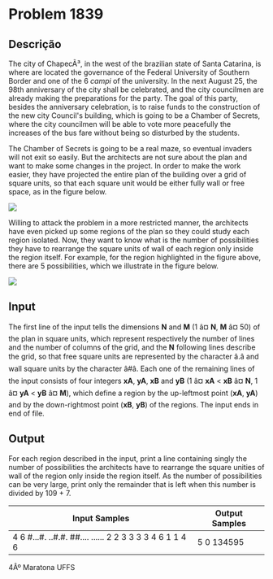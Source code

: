 # Problem 1839

Descrição
----------

The city of ChapecÃ³, in the west of the brazilian state of Santa Catarina, is where are located the governance of the Federal University of Southern Border and one of the 6 *campi* of the university. In the next August 25, the 98th anniversary of the city shall be celebrated, and the city councilmen are already making the preparations for the party. The goal of this party, besides the anniversary celebration, is to raise funds to the construction of the new city Council's building, which is going to be a Chamber of Secrets, where the city councilmen will be able to vote more peacefully the increases of the bus fare without being so disturbed by the students.

The Chamber of Secrets is going to be a real maze, so eventual invaders will not exit so easily. But the architects are not sure about the plan and want to make some changes in the project. In order to make the work easier, they have projected the entire plan of the building over a grid of square units, so that each square unit would be either fully wall or free space, as in the figure below.

![](https://resources.beecrowd.com/gallery/images/problems/UOJ_1839_a.jpg)

Willing to attack the problem in a more restricted manner, the architects have even picked up some regions of the plan so they could study each region isolated. Now, they want to know what is the number of possibilities they have to rearrange the square units of wall of each region only inside the region itself. For example, for the region highlighted in the figure above, there are 5 possibilities, which we illustrate in the figure below.

![](https://resources.beecrowd.com/gallery/images/problems/UOJ_1839_b.jpg)

Input
-----

The first line of the input tells the dimensions **N** and **M** (1 â¤ **N**, **M** â¤ 50) of the plan in square units, which represent respectively the number of lines and the number of columns of the grid, and the **N** following lines describe the grid, so that free square units are represented by the character â.â and wall square units by the character â#â. Each one of the remaining lines of the input consists of four integers **xA**, **yA**, **xB** and **yB** (1 â¤ **xA** < **xB** â¤ **N**, 1 â¤ **yA** < **yB** â¤ **M**), which define a region by the up-leftmost point (**xA**, **yA**) and by the down-rightmost point (**xB**, **yB**) of the regions. The input ends in end of file.

Output
------

For each region described in the input, print a line containing singly the number of possibilities the architects have to rearrange the square unities of wall of the region only inside the region itself. As the number of possibilities can be very large, print only the remainder that is left when this number is divided by 109 + 7.


| Input Samples | Output Samples |
| --- | --- |
| 4 6 #...#. ..#.#. ##.... ...... 2 2 3 3 3 3 4 6 1 1 4 6 | 5 0 134595 |

4Âº Maratona UFFS

